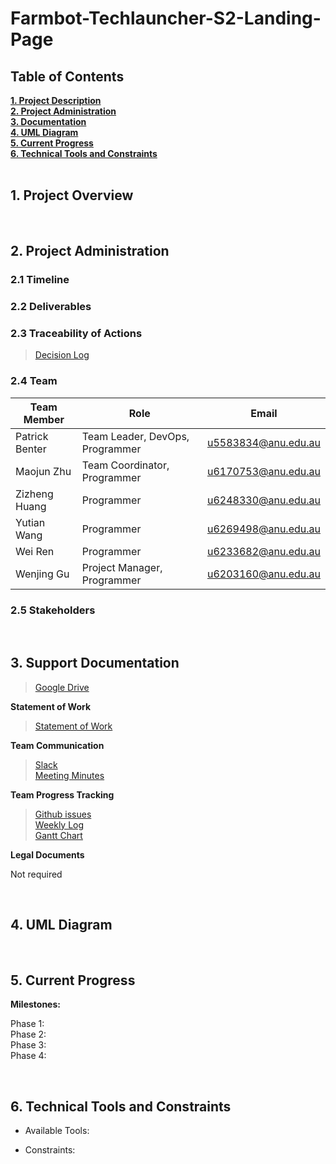 # Farmbot-Techlauncher-S2-Landing-Page

<h2><a name = "content"> Table of Contents </a></h2>
<a href = "#Title1"><b> 1. Project Description </b></a><br/>
<a href = "#Title2"><b> 2. Project Administration </b></a><br/>
<a href = "#Title3"><b> 3. Documentation </b></a><br/> 
<a href = "#Title4"><b> 4. UML Diagram </b></a><br/>
<a href = "#Title5"><b> 5. Current Progress </b></a><br/>
<a href = "#Title6"><b> 6. Technical Tools and Constraints </b></a><br/>


<br />
<h2><a name = "Title1"> 1. Project Overview </a></h2>


<br />
<h2><a name = "Title2"> 2. Project Administration </a></h2>

<h3> 2.1 Timeline </h3>



<h3> 2.2 Deliverables </h3>



<h3> 2.3 Traceability of Actions </h3>



>[Decision Log]() <br />

<h3> 2.4 Team </h3>

| Team Member                      | Role                                     | Email                           | 
|----------------------------------|------------------------------------------|---------------------------------|  
| Patrick Benter                   | Team Leader, DevOps, Programmer          | u5583834@anu.edu.au             | 
| Maojun Zhu                       | Team Coordinator, Programmer             | u6170753@anu.edu.au             |
| Zizheng Huang                    | Programmer                               | u6248330@anu.edu.au             |
| Yutian Wang                      | Programmer                               | u6269498@anu.edu.au             |
| Wei Ren                          | Programmer                               | u6233682@anu.edu.au             |
| Wenjing Gu                       | Project Manager, Programmer              | u6203160@anu.edu.au             |

<h3> 2.5 Stakeholders </h3>


<br />
<h2><a name = "Title3"> 3. Support Documentation </a></h2>

>[Google Drive]()

**Statement of Work**

>[Statement of Work]() <br />

**Team Communication**

>[Slack]() <br />
>[Meeting Minutes]() <br />

**Team Progress Tracking**

>[Github issues]()<br />
>[Weekly Log]() <br />
>[Gantt Chart]() <br />

**Legal Documents**

Not required

<br />
<h2><a name = "Title4"> 4. UML Diagram </a></h2>
<br />

<h2><a name = "Title5"> 5. Current Progress </a></h2>



**Milestones:**

Phase 1: <br />
Phase 2: <br />
Phase 3: <br />
Phase 4: <br />

<br />
<h2><a name = "Title6"> 6. Technical Tools and Constraints</a></h2>

* Available Tools:

* Constraints:
